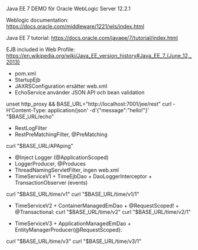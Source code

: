 Java EE 7 DEMO för Oracle WebLogic Server 12.2.1

Weblogic documentation: 
https://docs.oracle.com/middleware/1221/wls/index.html

Java EE 7 tutorial:
https://docs.oracle.com/javaee/7/tutorial/index.html

EJB included in Web Profile:
https://en.wikipedia.org/wiki/Java_EE_version_history#Java_EE_7_(June_12,_2013)

- pom.xml
- StartupEjb
- JAXRSConfiguration ersätter web.xml
- EchoService använder JSON API och bean validation

unset http_proxy && BASE_URL="http://localhost:7001/jee/rest"
curl -H'Content-Type: application/json' -d'{"message":"hello!"}' "$BASE_URL/echo"

- RestLogFilter
- RestPreMatchingFilter, @PreMatching

curl "$BASE_URL/APAping"

- @Inject Logger (@ApplicationScoped)
- LoggerProducer, @Produces
- ThreadNamingServletFilter, ingen web.xml
- TimeServiceV1 + TimeEjbDao + DaoLoggerInterceptor + TransactionObserver (events)

curl "$BASE_URL/time/v1"
curl "$BASE_URL/time/v1/1"

- TimeServiceV2 + ContainerManagedEmDao + @RequestScoped! + @Transactional: 
curl "$BASE_URL/time/v2"
curl "$BASE_URL/time/v2/1"

- TimeServiceV3 + ApplicationManagedEmDao + EntityManagerProducer(@RequestScoped): 

curl "$BASE_URL/time/v3"
curl "$BASE_URL/time/v3/1"
